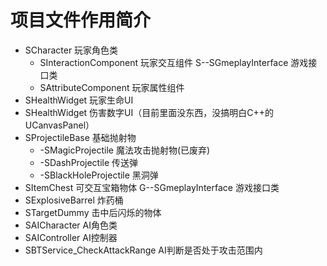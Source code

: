 # 项目文件作用简介
* SCharacter 玩家角色类
  * SInteractionComponent 玩家交互组件 S--SGmeplayInterface 游戏接口类
  * SAttributeComponent 玩家属性组件
* SHealthWidget 玩家生命UI
* SHealthWidget 伤害数字UI（目前里面没东西，没搞明白C++的UCanvasPanel）
* SProjectileBase 基础抛射物
  * -SMagicProjectile 魔法攻击抛射物(已废弃)
  * -SDashProjectile 传送弹
  * -SBlackHoleProjectile 黑洞弹
* SItemChest 可交互宝箱物体 G--SGmeplayInterface 游戏接口类
* SExplosiveBarrel 炸药桶
* STargetDummy 击中后闪烁的物体
* SAICharacter AI角色类
* SAIController AI控制器
* SBTService_CheckAttackRange AI判断是否处于攻击范围内